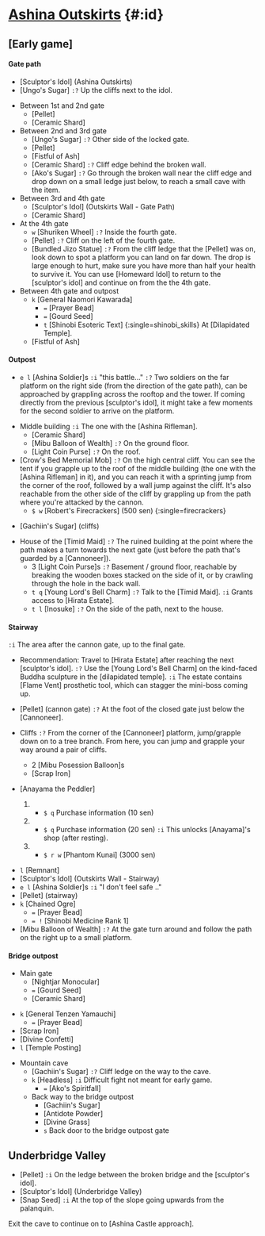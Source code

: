 # [Ashina Outskirts](@) {#:id}

## [Early game]

#### Gate path
+ [Sculptor's Idol] (Ashina Outskirts)
+ [Ungo's Sugar]
  `:?` Up the cliffs next to the idol.
- Between 1st and 2nd gate
  + [Pellet]
  + [Ceramic Shard]
- Between 2nd and 3rd gate
  + [Ungo's Sugar]
    `:?` Other side of the locked gate.
  + [Pellet]
  + [Fistful of Ash]
  + [Ceramic Shard]
    `:?` Cliff edge behind the broken wall.
  + [Ako's Sugar]
    `:?` Go through the broken wall near the cliff edge and drop down on a small ledge just below, to reach a small cave with the item.
- Between 3rd and 4th gate
  + [Sculptor's Idol] (Outskirts Wall - Gate Path)
  + [Ceramic Shard]
- At the 4th gate
  + `w` [Shuriken Wheel]
    `:?` Inside the fourth gate.
  + [Pellet]
    `:?` Cliff on the left of the fourth gate.
  + [Bundled Jizo Statue]
    `:?` From the cliff ledge that the [Pellet] was on, look down to spot a platform you can land on far down. The drop is large enough to hurt, make sure you have more than half your health to survive it. You can use [Homeward Idol] to return to the [sculptor's idol] and continue on from the the 4th gate.
- Between 4th gate and outpost
  + `k` [General Naomori Kawarada]
    - `=` [Prayer Bead]
    - `=` [Gourd Seed]
    + `t` [Shinobi Esoteric Text] {:single=shinobi_skills}
      At [Dilapidated Temple].
  + [Fistful of Ash]

#### Outpost
+ `e l` [Ashina Soldier]s
  `:i` "this battle..."
  `:?` Two soldiers on the far platform on the right side (from the direction of the gate path), can be approached by grappling across the rooftop and the tower. If coming directly from the previous [sculptor's idol], it might take a few moments for the second soldier to arrive on the platform.
- Middle building
  `:i` The one with the [Ashina Rifleman].
  + [Ceramic Shard]
  + [Mibu Balloon of Wealth]
    `:?` On the ground floor.
  + [Light Coin Purse]
    `:?` On the roof.
- [Crow's Bed Memorial Mob]
  `:?` On the high central cliff. You can see the tent if you grapple up to the roof of the middle building (the one with the [Ashina Rifleman] in it), and you can reach it with a sprinting jump from the corner of the roof, followed by a wall jump against the cliff. It's also reachable from the other side of the cliff by grappling up from the path where you're attacked by the cannon.
  + `$ w` [Robert's Firecrackers] (500 sen) {:single=firecrackers}
  
+ [Gachiin's Sugar] (cliffs)

- House of the [Timid Maid]
  `:?` The ruined building at the point where the path makes a turn towards the next gate (just before the path that's guarded by a [Cannoneer]).
  + 3 [Light Coin Purse]s
    `:?` Basement / ground floor, reachable by breaking the wooden boxes stacked on the side of it, or by crawling through the hole in the back wall.
  + `t q` [Young Lord's Bell Charm]
    `:?` Talk to the [Timid Maid].
    `:i` Grants access to [Hirata Estate].
  + `t l` [Inosuke]
    `:?` On the side of the path, next to the house.

#### Stairway
  `:i` The area after the cannon gate, up to the final gate.

  - Recommendation: Travel to [Hirata Estate] after reaching the next [sculptor's idol].
    `:?` Use the [Young Lord's Bell Charm] on the kind-faced Buddha sculpture in the [dilapidated temple].
    `:i` The estate contains [Flame Vent] prosthetic tool, which can stagger the mini-boss coming up.

  + [Pellet] (cannon gate)
    `:?` At the foot of the closed gate just below the [Cannoneer].
  
  - Cliffs
    `:?` From the corner of the [Cannoneer] platform, jump/grapple down on to a tree branch. From here, you can jump and grapple your way around a pair of cliffs.
    + 2 [Mibu Posession Balloon]s
    + [Scrap Iron]
    
  - [Anayama the Peddler]
    1. + `$ q` Purchase information (10 sen)
    2. + `$ q` Purchase information (20 sen)
         `:i` This unlocks [Anayama]'s shop (after resting).
    3. + `$ r w` [Phantom Kunai] (3000 sen)

  + `l` [Remnant]
  + [Sculptor's Idol] (Outskirts Wall - Stairway)
  + `e l` [Ashina Soldier]s
    `:i` "I don't feel safe .."
  + [Pellet] (stairway)
  + `k` [Chained Ogre]
    - `=` [Prayer Bead]
    - `= !` [Shinobi Medicine Rank 1]
  + [Mibu Balloon of Wealth]
    `:?` At the gate turn around and follow the path on the right up to a small platform.
    
#### Bridge outpost
  - Main gate
    + [Nightjar Monocular]
    + `=` [Gourd Seed]
    + [Ceramic Shard]
  + `k` [General Tenzen Yamauchi]
    - `=` [Prayer Bead]
  + [Scrap Iron]
  + [Divine Confetti]
  + `l` [Temple Posting]
  - Mountain cave
    + [Gachiin's Sugar]
      `:?` Cliff ledge on the way to the cave.
    + `k` [Headless]
      `:i` Difficult fight not meant for early game.
      - `=` [Ako's Spiritfall]
    - Back way to the bridge outpost
      + [Gachiin's Sugar]
      + [Antidote Powder]
      + [Divine Grass]
      + `s` Back door to the bridge outpost gate
      
## Underbridge Valley
+ [Pellet]
  `:i` On the ledge between the broken bridge and the [sculptor's idol].
+ [Sculptor's Idol] (Underbridge Valley)
+ [Snap Seed]
  `:i` At the top of the slope going upwards from the palanquin.

Exit the cave to continue on to [Ashina Castle approach].